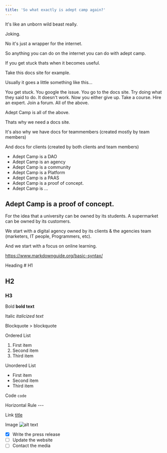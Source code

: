 ```yaml
---
title: 'So what exactly is adept camp again?'
---
```


It's like an unborn wild beast really.

Joking. 

No it's just a wrapper for the internet.

So anything you can do on the internet you can do with adept camp.

If you get stuck thats when it becomes useful.

Take this docs site for example.

Usually it goes a little something like this...

You get stuck. You google the issue. You go to the docs site. Try doing what they said to do. It doesn't work. Now you either give up. Take a course. Hire an expert. Join a forum. All of the above.

Adept Camp is all of the above.

Thats why we need a docs site.

It's also why we have docs for teammembers (created mostly by team members)

And docs for clients (created by both clients and team members)

- Adept Camp is a DAO
- Adept Camp is an agency
- Adept Camp is a community
- Adept Camp is a Platform
- Adept Camp is a PAAS
- Adept Camp is a proof of concept.
- Adept Camp is ...


## Adept Camp is a proof of concept.

For the idea that a university can be owned by its students.
A supermarket can be owned by its customers.

We start with a digital agency owned by its clients & the agencies team (marketers, IT people, Programmers, etc).

And we start with a focus on online learning. 




https://www.markdownguide.org/basic-syntax/



Heading	# H1
## H2
### H3
Bold	**bold text**

Italic	*italicized text*

Blockquote	> blockquote

Ordered List	

1. First item
2. Second item
3. Third item

Unordered List	

- First item
- Second item
- Third item

Code	`code`

Horizontal Rule	---

Link	[title](https://www.example.com)

Image	![alt text](image.jpg)

- [x] Write the press release
- [ ] Update the website
- [ ] Contact the media
